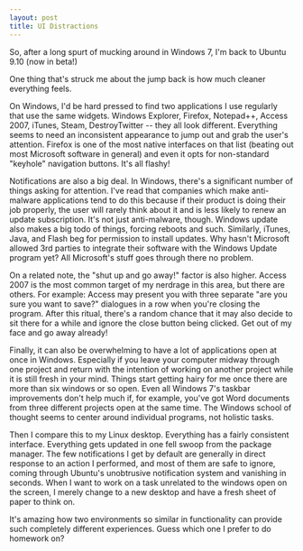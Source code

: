 ```yaml
---
layout: post
title: UI Distractions
---
```

 
So, after a long spurt of mucking around in Windows 7, I'm back to Ubuntu 9.10 (now in beta!)

One thing that's struck me about the jump back is how much cleaner everything feels.

On Windows, I'd be hard pressed to find two applications I use regularly that use the same widgets. Windows Explorer, Firefox, Notepad++, Access 2007, iTunes, Steam, DestroyTwitter -- they all look different. Everything seems to need an inconsistent appearance to jump out and grab the user's attention. Firefox is one of the most native interfaces on that list (beating out most Microsoft software in general) and even it opts for non-standard "keyhole" navigation buttons. It's all flashy!

Notifications are also a big deal. In Windows, there's a significant number of things asking for attention. I've read that companies which make anti-malware applications tend to do this because if their product is doing their job properly, the user will rarely think about it and is less likely to renew an update subscription. It's not just anti-malware, though. Windows update also makes a big todo of things, forcing reboots and such. Similarly, iTunes, Java, and Flash beg for permission to install updates. Why hasn't Microsoft allowed 3rd parties to integrate their software with the Windows Update program yet? All Microsoft's stuff goes through there no problem.

On a related note, the "shut up and go away!" factor is also higher. Access 2007 is the most common target of my nerdrage in this area, but there are others. For example: Access may present you with three separate "are you sure you want to save?" dialogues in a row when you're closing the program. After this ritual, there's a random chance that it may also decide to sit there for a while and ignore the close button being clicked. Get out of my face and go away already!

Finally, it can also be overwhelming to have a lot of applications open at once in Windows. Especially if you leave your computer midway through one project and return with the intention of working on another project while it is still fresh in your mind. Things start getting hairy for me once there are more than six windows or so open. Even all Windows 7's taskbar improvements don't help much if, for example, you've got Word documents from three different projects open at the same time. The Windows school of thought seems to center around individual programs, not holistic tasks.

Then I compare this to my Linux desktop. Everything has a fairly consistent interface. Everything gets updated in one fell swoop from the package manager. The few notifications I get by default are generally in direct response to an action I performed, and most of them are safe to ignore, coming through Ubuntu's unobtrusive notification system and vanishing in seconds. When I want to work on a task unrelated to the windows open on the screen, I merely change to a new desktop and have a fresh sheet of paper to think on.

It's amazing how two environments so similar in functionality can provide such completely different experiences. Guess which one I prefer to do homework on?

